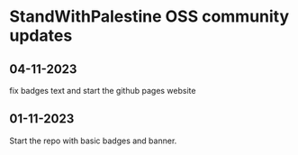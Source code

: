 # StandWithPalestine OSS community updates

## 04-11-2023

fix badges text and start the github pages website

## 01-11-2023

Start the repo with basic badges and banner.
